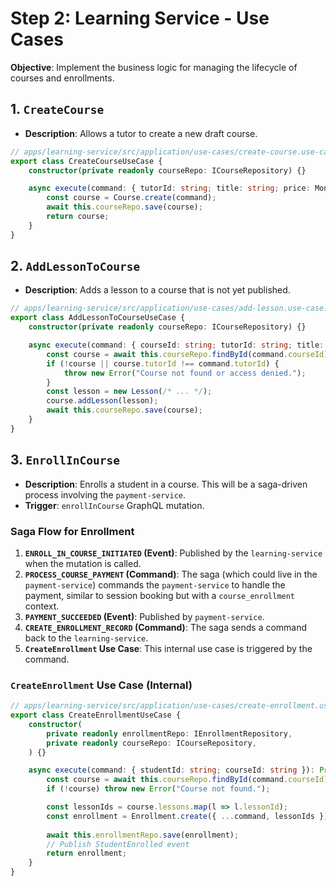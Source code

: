 # Step 2: Learning Service - Use Cases

**Objective**: Implement the business logic for managing the lifecycle of courses and enrollments.

## 1. `CreateCourse`

-   **Description**: Allows a tutor to create a new draft course.

```typescript
// apps/learning-service/src/application/use-cases/create-course.use-case.ts
export class CreateCourseUseCase {
    constructor(private readonly courseRepo: ICourseRepository) {}

    async execute(command: { tutorId: string; title: string; price: Money }): Promise<Course> {
        const course = Course.create(command);
        await this.courseRepo.save(course);
        return course;
    }
}
```

## 2. `AddLessonToCourse`

-   **Description**: Adds a lesson to a course that is not yet published.

```typescript
// apps/learning-service/src/application/use-cases/add-lesson.use-case.ts
export class AddLessonToCourseUseCase {
    constructor(private readonly courseRepo: ICourseRepository) {}

    async execute(command: { courseId: string; tutorId: string; title: string; content: string; videoAssetId?: string }): Promise<void> {
        const course = await this.courseRepo.findById(command.courseId);
        if (!course || course.tutorId !== command.tutorId) {
            throw new Error("Course not found or access denied.");
        }
        const lesson = new Lesson(/* ... */);
        course.addLesson(lesson);
        await this.courseRepo.save(course);
    }
}
```

## 3. `EnrollInCourse`

-   **Description**: Enrolls a student in a course. This will be a saga-driven process involving the `payment-service`.
-   **Trigger**: `enrollInCourse` GraphQL mutation.

### Saga Flow for Enrollment

1.  **`ENROLL_IN_COURSE_INITIATED` (Event)**: Published by the `learning-service` when the mutation is called.
2.  **`PROCESS_COURSE_PAYMENT` (Command)**: The saga (which could live in the `payment-service`) commands the `payment-service` to handle the payment, similar to session booking but with a `course_enrollment` context.
3.  **`PAYMENT_SUCCEEDED` (Event)**: Published by `payment-service`.
4.  **`CREATE_ENROLLMENT_RECORD` (Command)**: The saga sends a command back to the `learning-service`.
5.  **`CreateEnrollment` Use Case**: This internal use case is triggered by the command.

### `CreateEnrollment` Use Case (Internal)

```typescript
// apps/learning-service/src/application/use-cases/create-enrollment.use-case.ts
export class CreateEnrollmentUseCase {
    constructor(
        private readonly enrollmentRepo: IEnrollmentRepository,
        private readonly courseRepo: ICourseRepository,
    ) {}

    async execute(command: { studentId: string; courseId: string }): Promise<Enrollment> {
        const course = await this.courseRepo.findById(command.courseId);
        if (!course) throw new Error("Course not found.");

        const lessonIds = course.lessons.map(l => l.lessonId);
        const enrollment = Enrollment.create({ ...command, lessonIds });
        
        await this.enrollmentRepo.save(enrollment);
        // Publish StudentEnrolled event
        return enrollment;
    }
}
```
